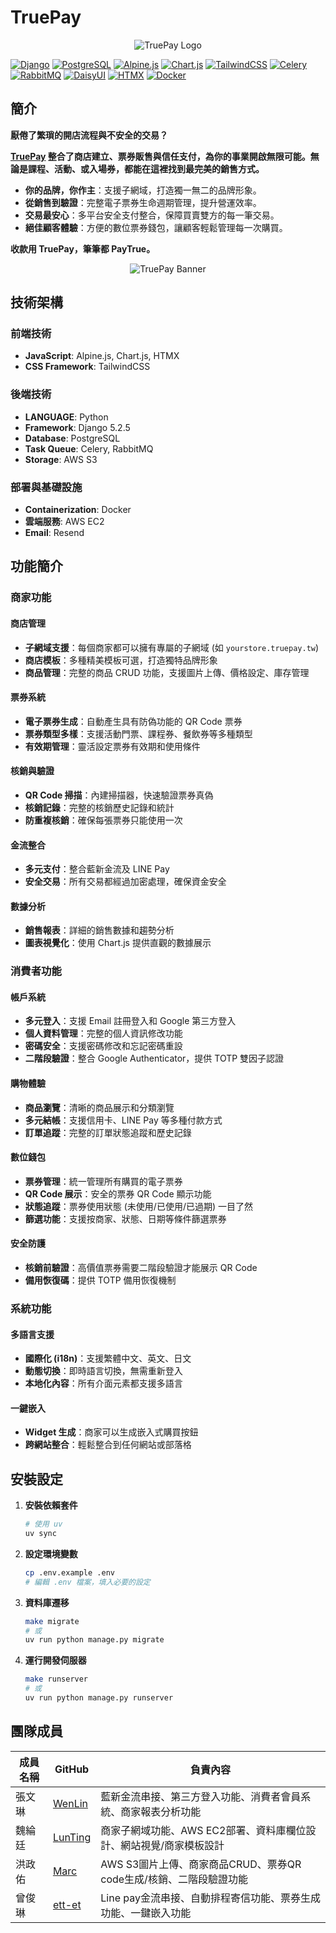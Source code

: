 # TruePay

<div align="center">
    <img src="https://test-django-images-marchung.s3.ap-northeast-1.amazonaws.com/TP/logo.png" alt="TruePay Logo">
</div>

[![Django](https://img.shields.io/badge/Django-5.2-green.svg)](https://djangoproject.com/)
[![PostgreSQL](https://img.shields.io/badge/PostgreSQL-15-blue.svg)](https://postgresql.org/)
[![Alpine.js](https://img.shields.io/badge/Alpine.js-3.14-8BC0D0.svg)](https://alpinejs.dev/)
[![Chart.js](https://img.shields.io/badge/Chart.js-4.5-FF6384.svg)](https://www.chartjs.org/)
[![TailwindCSS](https://img.shields.io/badge/Tailwind-4.1-06B6D4.svg)](https://tailwindcss.com/)
[![Celery](https://img.shields.io/badge/Celery-5.3-green.svg)](https://celeryproject.org/)
[![RabbitMQ](https://img.shields.io/badge/RabbitMQ-3.12-orange.svg)](https://www.rabbitmq.com/)
[![DaisyUI](https://img.shields.io/badge/DaisyUI-5.0-5A0EF8.svg)](https://daisyui.com/)
[![HTMX](https://img.shields.io/badge/HTMX-2.0-3366CC.svg)](https://htmx.org/)
[![Docker](https://img.shields.io/badge/Docker-Compose-2496ED.svg)](https://docker.com/)

## 簡介

**厭倦了繁瑣的開店流程與不安全的交易？**

**[TruePay](https://truepay.tw/) 整合了商店建立、票券販售與信任支付，為你的事業開啟無限可能。無論是課程、活動、或入場券，都能在這裡找到最完美的銷售方式。**

- **你的品牌，你作主**：支援子網域，打造獨一無二的品牌形象。
- **從銷售到驗證**：完整電子票券生命週期管理，提升營運效率。
- **交易最安心**：多平台安全支付整合，保障買賣雙方的每一筆交易。
- **絕佳顧客體驗**：方便的數位票券錢包，讓顧客輕鬆管理每一次購買。

**收款用 TruePay，筆筆都 PayTrue。**

<div align="center">
    <img src="https://test-django-images-marchung.s3.ap-northeast-1.amazonaws.com/TP/home.png" alt="TruePay Banner">
</div>

## 技術架構

### 前端技術

- **JavaScript**: Alpine.js, Chart.js, HTMX
- **CSS Framework**: TailwindCSS

### 後端技術

- **LANGUAGE**: Python
- **Framework**: Django 5.2.5
- **Database**: PostgreSQL
- **Task Queue**: Celery, RabbitMQ
- **Storage**: AWS S3


### 部署與基礎設施

- **Containerization**: Docker
- **雲端服務**: AWS EC2
- **Email**: Resend

## 功能簡介

### 商家功能

#### 商店管理
- **子網域支援**：每個商家都可以擁有專屬的子網域 (如 `yourstore.truepay.tw`)
- **商店模板**：多種精美模板可選，打造獨特品牌形象
- **商品管理**：完整的商品 CRUD 功能，支援圖片上傳、價格設定、庫存管理

#### 票券系統
- **電子票券生成**：自動產生具有防偽功能的 QR Code 票券
- **票券類型多樣**：支援活動門票、課程券、餐飲券等多種類型
- **有效期管理**：靈活設定票券有效期和使用條件

#### 核銷與驗證
- **QR Code 掃描**：內建掃描器，快速驗證票券真偽
- **核銷記錄**：完整的核銷歷史記錄和統計
- **防重複核銷**：確保每張票券只能使用一次

#### 金流整合
- **多元支付**：整合藍新金流及 LINE Pay
- **安全交易**：所有交易都經過加密處理，確保資金安全

#### 數據分析
- **銷售報表**：詳細的銷售數據和趨勢分析
- **圖表視覺化**：使用 Chart.js 提供直觀的數據展示

### 消費者功能

#### 帳戶系統
- **多元登入**：支援 Email 註冊登入和 Google 第三方登入
- **個人資料管理**：完整的個人資訊修改功能
- **密碼安全**：支援密碼修改和忘記密碼重設
- **二階段驗證**：整合 Google Authenticator，提供 TOTP 雙因子認證

#### 購物體驗
- **商品瀏覽**：清晰的商品展示和分類瀏覽
- **多元結帳**：支援信用卡、LINE Pay 等多種付款方式
- **訂單追蹤**：完整的訂單狀態追蹤和歷史記錄

#### 數位錢包
- **票券管理**：統一管理所有購買的電子票券
- **QR Code 展示**：安全的票券 QR Code 顯示功能
- **狀態追蹤**：票券使用狀態 (未使用/已使用/已過期) 一目了然
- **篩選功能**：支援按商家、狀態、日期等條件篩選票券

#### 安全防護
- **核銷前驗證**：高價值票券需要二階段驗證才能展示 QR Code
- **備用恢復碼**：提供 TOTP 備用恢復機制

### 系統功能

#### 多語言支援
- **國際化 (i18n)**：支援繁體中文、英文、日文
- **動態切換**：即時語言切換，無需重新登入
- **本地化內容**：所有介面元素都支援多語言

#### 一鍵嵌入
- **Widget 生成**：商家可以生成嵌入式購買按鈕
- **跨網站整合**：輕鬆整合到任何網站或部落格


## 安裝設定

1. **安裝依賴套件**

   ```bash
   # 使用 uv
   uv sync
   ```

2. **設定環境變數**

   ```bash
   cp .env.example .env
   # 編輯 .env 檔案，填入必要的設定
   ```

3. **資料庫遷移**

   ```bash
   make migrate
   # 或
   uv run python manage.py migrate
   ```

4. **運行開發伺服器**
   ```bash
   make runserver
   # 或
   uv run python manage.py runserver
   ```

## 團隊成員

| 成員名稱 | GitHub | 負責內容 |
|----------|--------|----------|
| 張文琳 | [WenLin](https://github.com/WENLIN-CHANG/) | 藍新金流串接、第三方登入功能、消費者會員系統、商家報表分析功能 |
| 魏綸廷 | [LunTing](https://github.com/LunTing-Wei/) | 商家子網域功能、AWS EC2部署、資料庫欄位設計、網站視覺/商家模板設計 |
| 洪政佑 | [Marc](https://github.com/marcpikachu/) | AWS S3圖片上傳、商家商品CRUD、票券QR code生成/核銷、二階段驗證功能 |
| 曾俊琳 | [ett-et](https://github.com/ett-et/) | Line pay金流串接、自動排程寄信功能、票券生成功能、一鍵嵌入功能 |
